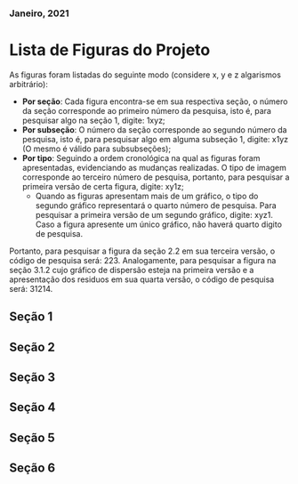 ### Janeiro, 2021
# Lista de Figuras do Projeto

As figuras foram listadas do seguinte modo (considere x, y e z algarismos arbitrário):

* **Por seção**: Cada figura encontra-se em sua respectiva seção, o número da seção corresponde ao primeiro número da pesquisa, isto é, para pesquisar algo na seção 1, digite: 1xyz;
* **Por subseção**: O número da seção corresponde ao segundo número da pesquisa, isto é, para pesquisar algo em alguma subseção 1, digite: x1yz (O mesmo é válido para subsubseções);
* **Por tipo**: Seguindo a ordem cronológica na qual as figuras foram apresentadas, evidenciando as mudanças realizadas. O tipo de imagem corresponde ao terceiro número de pesquisa, portanto, para pesquisar a primeira versão de certa figura, digite: xy1z;
  * Quando as figuras apresentam mais de um gráfico, o tipo  do segundo gráfico representará o quarto número de pesquisa. Para pesquisar a primeira versão de um segundo gráfico, digite: xyz1. Caso a figura apresente um único gráfico, não haverá quarto digito de pesquisa.
  
Portanto, para pesquisar a figura da seção 2.2 em sua terceira versão, o código de pesquisa será: 223. Analogamente, para pesquisar a figura na seção 3.1.2 cujo gráfico de dispersão esteja na primeira versão e a apresentação dos residuos em sua quarta versão, o código de pesquisa será: 31214.

## Seção 1

## Seção 2

## Seção 3

## Seção 4

## Seção 5

## Seção 6

